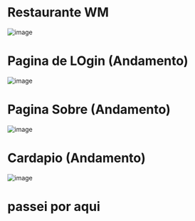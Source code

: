<h1>Restaurante WM</h1>

![image](https://github.com/user-attachments/assets/0a4d667f-8e5d-4bd4-b1c1-baa3926d7407)

<h1>Pagina de LOgin (Andamento)</h1>

![image](https://github.com/user-attachments/assets/524940e3-c08e-45cc-a2cc-186803095fec)

<h1>Pagina Sobre (Andamento)</h1>

![image](https://github.com/user-attachments/assets/3139ef55-817e-4740-8eb9-f521c6a36f64)

<h1>Cardapio (Andamento)</h1>

![image](https://github.com/user-attachments/assets/2adc4af4-18b4-489f-84fe-e54688f05a98)

<h1>passei por aqui</h1>
